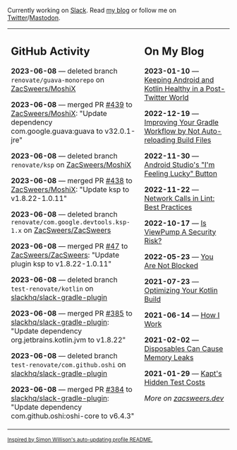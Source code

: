 Currently working on [Slack](https://slack.com/). Read [my blog](https://zacsweers.dev/) or follow me on [Twitter](https://twitter.com/ZacSweers)/[Mastodon](https://hachyderm.io/@ZacSweers).

<table><tr><td valign="top" width="60%">

## GitHub Activity
<!-- githubActivity starts -->
**2023-06-08** — deleted branch `renovate/guava-monorepo` on [ZacSweers/MoshiX](https://github.com/ZacSweers/MoshiX)

**2023-06-08** — merged PR [#439](https://github.com/ZacSweers/MoshiX/pull/439) to [ZacSweers/MoshiX](https://github.com/ZacSweers/MoshiX): "Update dependency com.google.guava:guava to v32.0.1-jre"

**2023-06-08** — deleted branch `renovate/ksp` on [ZacSweers/MoshiX](https://github.com/ZacSweers/MoshiX)

**2023-06-08** — merged PR [#438](https://github.com/ZacSweers/MoshiX/pull/438) to [ZacSweers/MoshiX](https://github.com/ZacSweers/MoshiX): "Update ksp to v1.8.22-1.0.11"

**2023-06-08** — deleted branch `renovate/com.google.devtools.ksp-1.x` on [ZacSweers/ZacSweers](https://github.com/ZacSweers/ZacSweers)

**2023-06-08** — merged PR [#47](https://github.com/ZacSweers/ZacSweers/pull/47) to [ZacSweers/ZacSweers](https://github.com/ZacSweers/ZacSweers): "Update plugin ksp to v1.8.22-1.0.11"

**2023-06-08** — deleted branch `test-renovate/kotlin` on [slackhq/slack-gradle-plugin](https://github.com/slackhq/slack-gradle-plugin)

**2023-06-08** — merged PR [#385](https://github.com/slackhq/slack-gradle-plugin/pull/385) to [slackhq/slack-gradle-plugin](https://github.com/slackhq/slack-gradle-plugin): "Update dependency org.jetbrains.kotlin.jvm to v1.8.22"

**2023-06-08** — deleted branch `test-renovate/com.github.oshi` on [slackhq/slack-gradle-plugin](https://github.com/slackhq/slack-gradle-plugin)

**2023-06-08** — merged PR [#384](https://github.com/slackhq/slack-gradle-plugin/pull/384) to [slackhq/slack-gradle-plugin](https://github.com/slackhq/slack-gradle-plugin): "Update dependency com.github.oshi:oshi-core to v6.4.3"
<!-- githubActivity ends -->
</td><td valign="top" width="40%">

## On My Blog
<!-- blog starts -->
**2023-01-10** — [Keeping Android and Kotlin Healthy in a Post-Twitter World](https://www.zacsweers.dev/keeping-android-healthy/)

**2022-12-19** — [Improving Your Gradle Workflow by Not Auto-reloading Build Files](https://www.zacsweers.dev/improving-your-workflow-by-not-auto-reloading-build-files/)

**2022-11-30** — [Android Studio's "I'm Feeling Lucky" Button](https://www.zacsweers.dev/android-studios-im-feeling-lucky-button/)

**2022-11-22** — [Network Calls in Lint: Best Practices](https://www.zacsweers.dev/network-calls-in-lint-best-practices/)

**2022-10-17** — [Is ViewPump A Security Risk?](https://www.zacsweers.dev/is-viewpump-a-security-risk/)

**2022-05-23** — [You Are Not Blocked](https://www.zacsweers.dev/you-are-not-blocked/)

**2021-07-23** — [Optimizing Your Kotlin Build](https://www.zacsweers.dev/optimizing-your-kotlin-build/)

**2021-06-14** — [How I Work](https://www.zacsweers.dev/how-i-work/)

**2021-02-02** — [Disposables Can Cause Memory Leaks](https://www.zacsweers.dev/disposables-can-cause-memory-leaks/)

**2021-01-29** — [Kapt's Hidden Test Costs](https://www.zacsweers.dev/kapts-hidden-test-costs/)
<!-- blog ends -->
_More on [zacsweers.dev](https://zacsweers.dev/)_
</td></tr></table>

<sub><a href="https://simonwillison.net/2020/Jul/10/self-updating-profile-readme/">Inspired by Simon Willison's auto-updating profile README.</a></sub>